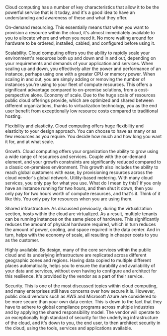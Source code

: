 Cloud computing has a number of key characteristics that allow it to be the powerful service that is it today, and it's a good idea to have an understanding and awareness of these and what they offer.

On-demand resourcing.
This essentially means that when you want to provision a resource within the cloud, it's almost immediately available to you to allocate where and when you need it. No more waiting around for hardware to be ordered, installed, cabled, and configured before using it.

Scalability.
Cloud computing offers you the ability to rapidly scale your environment's resources both up and down and in and out, depending on your requirements and demands of your application and services. When scaling up and down, you effectively alter the power and performance of an instance, perhaps using one with a greater CPU or memory power. When scaling in and out, you are simply adding or removing the number of instances you're using to your fleet of compute resources. This offers a significant advantage compared to on-premise solutions, from a cost-perspective alone. Economy of scale. Due to the huge scale of resources public cloud offerings provide, which are optimized and shared between different organizations, thanks to virtualization technology, you as the end user benefit from exceptionally low resource costs compared to traditional hosting.

Flexibility and elasticity.
Cloud computing offers huge flexibility and elasticity to your design approach. You can choose to have as many or as few resources as you require. You decide how much and how long you want it for, and at what scale.

Growth.
Cloud computing offers your organization the ability to grow using a wide range of resources and services. Couple with the on-demand element, and your growth constraints are significantly reduced compared to a classic on-premises environment. This growth also includes the ability to reach global customers with ease, by provisioning resources across the cloud vendor's global network. Utility-based metering. With many cloud services, you only pay for what you use. What do I mean by this? If you only have an instance running for two hours, and then shut it down, then you only pay for two hours worth of compute resources, and that's it. Think of it like this.
You only pay for resources when you are using them.

Shared infrastructure.
As discussed previously, during the virtualization section, hosts within the cloud are virtualized. As a result, multiple tenants can be running instances on the same piece of hardware. This significantly reduces the amount of physical hardware required, which in turn reduces the amount of power, cooling, and space required in the data center. And in turn, helps with the economy of scale, all resulting in cheaper costs to you as the customer.

Highly available.
By design, many of the core services within the public cloud and its underlying infrastructure are replicated across different geographic zones and regions. Having data copied to multiple different places automatically, helps you to ensure the durability and availability of your data and services, without even having to configure and architect for this resilience. It's provided by the vendor as a part of their service.

Security.
This is one of the most discussed topics within cloud computing, and many enterprises still have concerns over how secure it is. However, public cloud vendors such as AWS and Microsoft Azure are considered to be more secure than your own data center. This is down to the fact that they have to adhere to global compliance programs across multiple industries and by applying the shared responsibility model. The vendor will operate to an exceptionally high standard of security for the underlying infrastructure of the cloud, and it's down to you, the end user, to then architect security in the cloud, using the tools, services and applications available.
